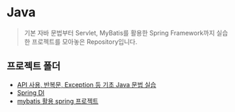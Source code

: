 # Java

> 기본 자바 문법부터 Servlet, MyBatis를 활용한 Spring Framework까지 실습한 프로젝트를 모아놓은 Repository입니다.

## 프로젝트 폴더

* [API 사용, 반복문, Exception 등 기초 Java 문법 실습](javawork/basicJava/src/)
* [Spring DI](springwork/springdi/src/di/)
* [mybatis 활용 spring 프로젝트](webwork/)
